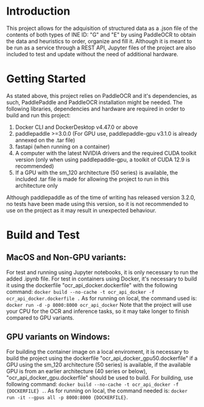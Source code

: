 # Introduction 
This project allows for the adquisition of structured data as a .json file of the contents of both types of INE ID: "G" and "E"
by using PaddleOCR to obtain the data and heuristics to order, organize and fill it. Although it is meant to be run as a service
through a REST API, Jupyter files of the project are also included to test and update without the need of additional hardware.

# Getting Started
As stated above, this project relies on PaddleOCR and it's dependencies, as such, PaddlePaddle and PaddleOCR installation might be needed.
The following libraries, dependencies and hardware are required in order to build and run this project:
1.  Docker CLI and DockerDesktop v4.47.0 or above
2.	paddlepaddle >=3.0.0 (For GPU use, paddlepaddle-gpu v3.1.0 is already annexed on the .tar file)
3.	fastapi (when running on a container)
5.  A computer with the latest NVIDIA drivers and the required CUDA toolkit version (only when using paddlepaddle-gpu, a toolkit of CUDA 12.9 is recommended)
6.  If a GPU with the sm_120 architecture (50 series) is available, the included .tar file is made for allowing the project to run in this architecture only

Although paddlepaddle as of the time of writing has released version 3.2.0, no tests have been made using this version, so it is not 
recommended to use on the project as it may result in unexpected behaviour.

# Build and Test
## MacOS and Non-GPU variants:
For test and running using Jupyter notebooks, it is only necessary to run the added .ipynb file. 
For test in containers using Docker, it's necessary to build it using the dockerfile "ocr_api_docker.dockerfile" with the following command:
```docker build --no-cache -t ocr_api_docker -f ocr_api_docker.dockerfile .```
As for running on local, the command used is: ```docker run -d -p 8000:8000 ocr_api_docker```
Note that the project will use your CPU for the OCR and inference tasks, so it may take longer to finish compared to GPU variants.
## GPU variants on Windows:
For building the container image on a local enviroment, it is necessary to build the project using the dockerfile "ocr_api_docker_gpu50.dockerfile" if a GPU using 
the sm_120 architecture (50 series) is available, if the available GPU is from an earlier architecture (40 series or below), "ocr_api_docker_gpu.dockerfile" should be used to build.
For building, use following command: ```docker build --no-cache -t ocr_api_docker -f {DOCKERFILE} .```.
As for running on local, the command needed is:  ```docker run -it --gpus all -p 8000:8000 {DOCKERFILE}```.
